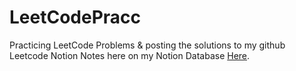# LeetCodePracc
Practicing LeetCode Problems &amp; posting the solutions to my github
Leetcode Notion Notes here on my Notion Database [Here].  





[Here]: https://www.notion.so/8526d495ee824e418a6a0dcaac0c2186?v=e493dbb565bd47ab91c1024c8e65caf8&pvs=4
[1]: https://www.notion.so/8526d495ee824e418a6a0dcaac0c2186?v=e493dbb565bd47ab91c1024c8e65caf8&pvs=4
